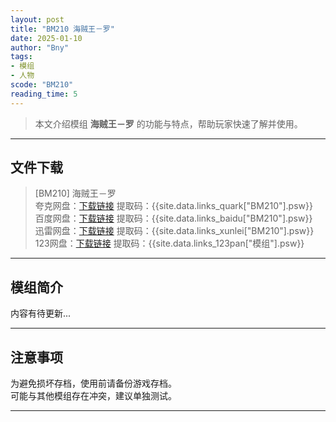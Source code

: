 ```yaml
---
layout: post
title: "BM210 海贼王－罗"
date: 2025-01-10
author: "Bny"
tags: 
- 模组
- 人物
scode: "BM210"
reading_time: 5
---
```


> 本文介绍模组 **海贼王－罗** 的功能与特点，帮助玩家快速了解并使用。

---

## 文件下载

> [BM210] 海贼王－罗  
夸克网盘：[下载链接]({{site.data.links_quark["BM210"].url}}) 提取码：{{site.data.links_quark["BM210"].psw}}  
百度网盘：[下载链接]({{site.data.links_baidu["BM210"].url}}) 提取码：{{site.data.links_baidu["BM210"].psw}}  
迅雷网盘：[下载链接]({{site.data.links_xunlei["BM210"].url}}) 提取码：{{site.data.links_xunlei["BM210"].psw}}  
123网盘：[下载链接]({{site.data.links_123pan["模组"].url}}) 提取码：{{site.data.links_123pan["模组"].psw}}  

---

## 模组简介

>  
内容有待更新...  

---

## 注意事项

>  
为避免损坏存档，使用前请备份游戏存档。  
可能与其他模组存在冲突，建议单独测试。  

---

